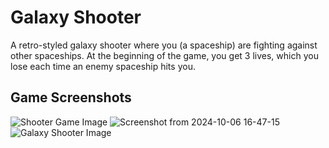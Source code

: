 # Galaxy Shooter
A retro-styled galaxy shooter where you (a spaceship) are fighting against other spaceships. At the beginning of the game, you get 3 lives, which you lose each time an enemy spaceship hits you.

## Game Screenshots
![Shooter Game Image](https://github.com/user-attachments/assets/2bbacf7d-aa93-4c57-8318-bd7082d0ca27)
![Screenshot from 2024-10-06 16-47-15](https://github.com/user-attachments/assets/60f349b8-0c77-476f-99f4-a5ce330bcfbf)
![Galaxy Shooter Image](https://github.com/user-attachments/assets/ef6e495b-1468-43cb-b233-5e302006ece3)
